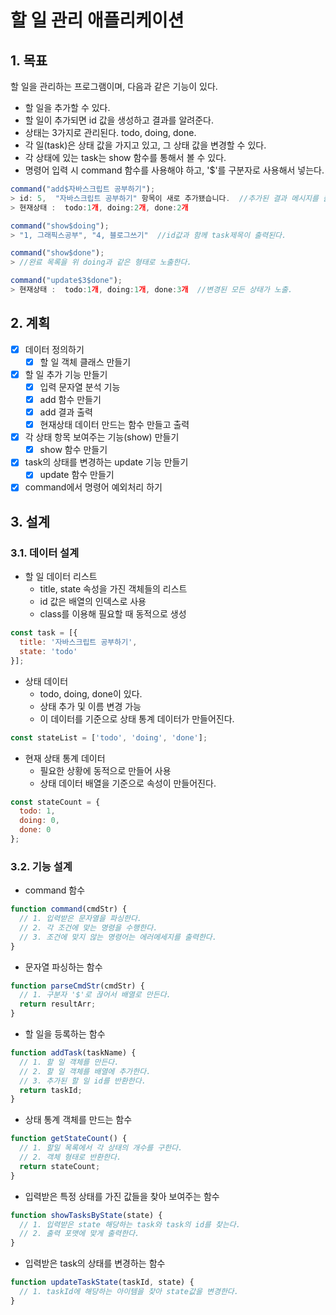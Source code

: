 # 할 일 관리 애플리케이션

## 1. 목표

할 일을 관리하는 프로그램이며, 다음과 같은 기능이 있다.

- 할 일을 추가할 수 있다.
- 할 일이 추가되면 id 값을 생성하고 결과를 알려준다.
- 상태는 3가지로 관리된다. todo, doing, done.
- 각 일(task)은 상태 값을 가지고 있고, 그 상태 값을 변경할 수 있다.
- 각 상태에 있는 task는 show 함수를 통해서 볼 수 있다.
- 명령어 입력 시 command 함수를 사용해야 하고, '$'를 구분자로 사용해서 넣는다.

```javascript
command("add$자바스크립트 공부하기");
> id: 5,  "자바스크립트 공부하기" 항목이 새로 추가됐습니다.  //추가된 결과 메시지를 출력
> 현재상태 :  todo:1개, doing:2개, done:2개

command("show$doing");
> "1, 그래픽스공부", "4, 블로그쓰기"  //id값과 함께 task제목이 출력된다.

command("show$done");
> //완료 목록을 위 doing과 같은 형태로 노출한다.

command("update$3$done");
> 현재상태 :  todo:1개, doing:1개, done:3개  //변경된 모든 상태가 노출.
```

## 2. 계획

- [x] 데이터 정의하기
  - [x] 할 일 객체 클래스 만들기
- [x] 할 일 추가 기능 만들기
  - [x] 입력 문자열 분석 기능
  - [x] add 함수 만들기
  - [x] add 결과 출력
  - [x] 현재상태 데이터 만드는 함수 만들고 출력
- [x] 각 상태 항목 보여주는 기능(show) 만들기
  - [x] show 함수 만들기
- [x] task의 상태를 변경하는 update 기능 만들기
  - [x] update 함수 만들기
- [x] command에서 명령어 예외처리 하기

## 3. 설계

### 3.1. 데이터 설계

* 할 일 데이터 리스트
  - title, state 속성을 가진 객체들의 리스트
  - id 값은 배열의 인덱스로 사용
  - class를 이용해 필요할 때 동적으로 생성

```javascript
const task = [{
  title: '자바스크립트 공부하기',
  state: 'todo'
}];
```

* 상태 데이터
  - todo, doing, done이 있다.
  - 상태 추가 및 이름 변경 가능
  - 이 데이터를 기준으로 상태 통계 데이터가 만들어진다.

```javascript
const stateList = ['todo', 'doing', 'done'];
```

* 현재 상태 통계 데이터
  - 필요한 상황에 동적으로 만들어 사용
  - 상태 데이터 배열을 기준으로 속성이 만들어진다.

```javascript
const stateCount = {
  todo: 1,
  doing: 0,
  done: 0
};
```

### 3.2. 기능 설계

- command 함수

```javascript
function command(cmdStr) {
  // 1. 입력받은 문자열을 파싱한다.
  // 2. 각 조건에 맞는 명령을 수행한다.
  // 3. 조건에 맞지 않는 명령어는 에러메세지를 출력한다.
}
```

- 문자열 파싱하는 함수

```javascript
function parseCmdStr(cmdStr) {
  // 1. 구분자 '$'로 끊어서 배열로 만든다.
  return resultArr;
}
```

- 할 일을 등록하는 함수

```javascript
function addTask(taskName) {
  // 1. 할 일 객체를 만든다.
  // 2. 할 일 객체를 배열에 추가한다.
  // 3. 추가된 할 일 id를 반환한다.
  return taskId;
}
```

- 상태 통계 객체를 만드는 함수

```javascript
function getStateCount() {
  // 1. 할일 목록에서 각 상태의 개수를 구한다.
  // 2. 객체 형태로 반환한다.
  return stateCount;
}
```

- 입력받은 특정 상태를 가진 값들을 찾아 보여주는 함수

```javascript
function showTasksByState(state) {
  // 1. 입력받은 state 해당하는 task와 task의 id를 찾는다.
  // 2. 출력 포맷에 맞게 출력한다.
}
```

- 입력받은 task의 상태를 변경하는 함수

```javascript
function updateTaskState(taskId, state) {
  // 1. taskId에 해당하는 아이템을 찾아 state값을 변경한다.
}
```